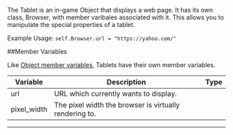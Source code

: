 The Tablet is an in-game Object that displays a web page. It has its own class, Browser, with member varibales associated with it. This allows you to manipulate the special properties of a tablet.

Example Usage: `self.Browser.url = "https://yahoo.com/"`

##Member Variables

Like [Object member variables](object.md#member-variables), Tablets have their own member variables.

Variable | Description | Type
-- | -- | :--
<a class="anchor" id="url"></a>url | URL which currently wants to display. | [<span class="tag str"></span>](types.md)
<a class="anchor" id="pixel_width"></a>pixel_width | The pixel width the browser is virtually rendering to. | [<span class="tag str"></span>](types.md)
---
